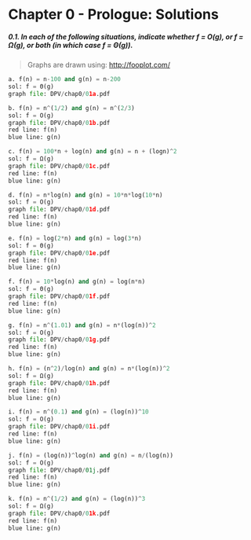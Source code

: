 Chapter 0 - Prologue: Solutions
=============================================

##### 0.1. In each of the following situations, indicate whether f = O(g), or f = Ω(g), or both (in which case f = Θ(g)).

> Graphs are drawn using: http://fooplot.com/

```py
a. f(n) = n-100 and g(n) = n-200
sol: f = Θ(g)
graph file: DPV/chap0/01a.pdf
```
```py
b. f(n) = n^(1/2) and g(n) = n^(2/3)
sol: f = O(g)
graph file: DPV/chap0/01b.pdf
red line: f(n)
blue line: g(n)
```
```py
c. f(n) = 100*n + log(n) and g(n) = n + (logn)^2
sol: f = Ω(g)
graph file: DPV/chap0/01c.pdf
red line: f(n)
blue line: g(n)
```
```py
d. f(n) = n*log(n) and g(n) = 10*n*log(10*n)
sol: f = O(g)
graph file: DPV/chap0/01d.pdf
red line: f(n)
blue line: g(n)
```
```py
e. f(n) = log(2*n) and g(n) = log(3*n)
sol: f = Θ(g)
graph file: DPV/chap0/01e.pdf
red line: f(n)
blue line: g(n)
```
```py
f. f(n) = 10*log(n) and g(n) = log(n*n)
sol: f = Θ(g)
graph file: DPV/chap0/01f.pdf
red line: f(n)
blue line: g(n)
```
```py
g. f(n) = n^(1.01) and g(n) = n*(log(n))^2
sol: f = O(g)
graph file: DPV/chap0/01g.pdf
red line: f(n)
blue line: g(n)
```
```py
h. f(n) = (n^2)/log(n) and g(n) = n*(log(n))^2
sol: f = Ω(g)
graph file: DPV/chap0/01h.pdf
red line: f(n)
blue line: g(n)
```
```py
i. f(n) = n^(0.1) and g(n) = (log(n))^10
sol: f = O(g)
graph file: DPV/chap0/01i.pdf
red line: f(n)
blue line: g(n)
```
```py
j. f(n) = (log(n))^log(n) and g(n) = n/(log(n))
sol: f = O(g)
graph file: DPV/chap0/01j.pdf
red line: f(n)
blue line: g(n)
```
```py
k. f(n) = n^(1/2) and g(n) = (log(n))^3
sol: f = Ω(g)
graph file: DPV/chap0/01k.pdf
red line: f(n)
blue line: g(n)
```
